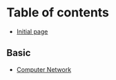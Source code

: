 # Table of contents

* [Initial page](README.md)

## Basic

* [Computer Network](basic/computer-network.md)

